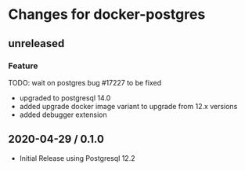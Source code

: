 # Changes for docker-postgres

## unreleased

### Feature

TODO: wait on postgres bug #17227 to be fixed

- upgraded to postgresql 14.0
- added upgrade docker image variant to upgrade from 12.x versions
- added debugger extension

## 2020-04-29 / 0.1.0

- Initial Release using Postgresql 12.2

